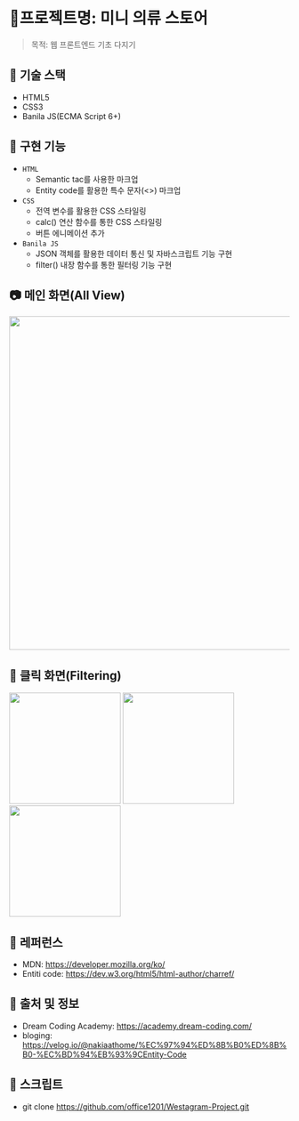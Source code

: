 # 🌼프로젝트명: 미니 의류 스토어

> 목적: 웹 프론트엔드 기초 다지기

## 🔨 기술 스택

- HTML5
- CSS3
- Banila JS(ECMA Script 6+)

## 🔨 구현 기능

- `HTML`
  - Semantic tac를 사용한 마크업
  - Entity code를 활용한 특수 문자(<>) 마크업
- `CSS`
  - 전역 변수를 활용한 CSS 스타일링
  - calc() 연산 함수를 통한 CSS 스타일링
  - 버튼 에니메이션 추가
- `Banila JS`
  - JSON 객체를 활용한 데이터 통신 및 자바스크립트 기능 구현
  - filter() 내장 함수를 통한 필터링 기능 구현

## 📷 메인 화면(All View)

<div width="600"><img width="600" src="https://user-images.githubusercontent.com/75716128/121380091-8f787d80-c97f-11eb-8a3a-50ecebd190c8.png">
<div/>

## 📸 클릭 화면(Filtering)

<div display="flex">
  <img width="200" src="https://user-images.githubusercontent.com/75716128/121380479-dc5c5400-c97f-11eb-90c3-2d776110f3d9.png">
  <img width="200" src="https://user-images.githubusercontent.com/75716128/121380488-de261780-c97f-11eb-8a97-94fde45e09e6.png">
  <img width="200" src="https://user-images.githubusercontent.com/75716128/121380501-dfefdb00-c97f-11eb-8eeb-bbbfcf6caf02.png">
<div />

## 📝 레퍼런스

- MDN: https://developer.mozilla.org/ko/
- Entiti code: https://dev.w3.org/html5/html-author/charref/

## 🌄 출처 및 정보

- Dream Coding Academy: https://academy.dream-coding.com/
- bloging: https://velog.io/@nakiaathome/%EC%97%94%ED%8B%B0%ED%8B%B0-%EC%BD%94%EB%93%9CEntity-Code

## 🎨 스크립트

- git clone https://github.com/office1201/Westagram-Project.git
